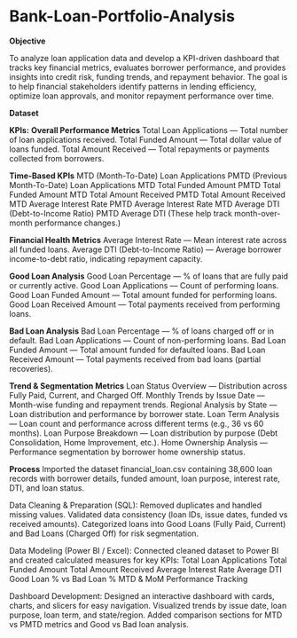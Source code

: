 # Bank-Loan-Portfolio-Analysis

**Objective**

To analyze loan application data and develop a KPI-driven dashboard that tracks key financial metrics, evaluates borrower performance, and provides insights into credit risk, funding trends, and repayment behavior.
The goal is to help financial stakeholders identify patterns in lending efficiency, optimize loan approvals, and monitor repayment performance over time.

**Dataset**



**KPIs:**
**Overall Performance Metrics**
Total Loan Applications — Total number of loan applications received.
Total Funded Amount — Total dollar value of loans funded.
Total Amount Received — Total repayments or payments collected from borrowers.

**Time-Based KPIs**
MTD (Month-To-Date) Loan Applications
PMTD (Previous Month-To-Date) Loan Applications
MTD Total Funded Amount
PMTD Total Funded Amount
MTD Total Amount Received
PMTD Total Amount Received
MTD Average Interest Rate
PMTD Average Interest Rate
MTD Average DTI (Debt-to-Income Ratio)
PMTD Average DTI
(These help track month-over-month performance changes.)

**Financial Health Metrics**
Average Interest Rate — Mean interest rate across all funded loans.
Average DTI (Debt-to-Income Ratio) — Average borrower income-to-debt ratio, indicating repayment capacity.

**Good Loan Analysis**
Good Loan Percentage — % of loans that are fully paid or currently active.
Good Loan Applications — Count of performing loans.
Good Loan Funded Amount — Total amount funded for performing loans.
Good Loan Received Amount — Total payments received from performing loans.

**Bad Loan Analysis**
Bad Loan Percentage — % of loans charged off or in default.
Bad Loan Applications — Count of non-performing loans.
Bad Loan Funded Amount — Total amount funded for defaulted loans.
Bad Loan Received Amount — Total payments received from bad loans (partial recoveries).

**Trend & Segmentation Metrics**
Loan Status Overview — Distribution across Fully Paid, Current, and Charged Off.
Monthly Trends by Issue Date — Month-wise funding and repayment trends.
Regional Analysis by State — Loan distribution and performance by borrower state.
Loan Term Analysis — Loan count and performance across different terms (e.g., 36 vs 60 months).
Loan Purpose Breakdown — Loan distribution by purpose (Debt Consolidation, Home Improvement, etc.).
Home Ownership Analysis — Performance segmentation by borrower home ownership status.

**Process**
Imported the dataset financial_loan.csv containing 38,600 loan records with borrower details, funded amount, loan purpose, interest rate, DTI, and loan status.

Data Cleaning & Preparation (SQL):
Removed duplicates and handled missing values.
Validated data consistency (loan IDs, issue dates, funded vs received amounts).
Categorized loans into Good Loans (Fully Paid, Current) and Bad Loans (Charged Off) for risk segmentation.

Data Modeling (Power BI / Excel):
Connected cleaned dataset to Power BI and created calculated measures for key KPIs:
Total Loan Applications
Total Funded Amount
Total Amount Received
Average Interest Rate
Average DTI
Good Loan % vs Bad Loan %
MTD & MoM Performance Tracking

Dashboard Development:
Designed an interactive dashboard with cards, charts, and slicers for easy navigation.
Visualized trends by issue date, loan purpose, loan term, and state/region.
Added comparison sections for MTD vs PMTD metrics and Good vs Bad loan analysis.
